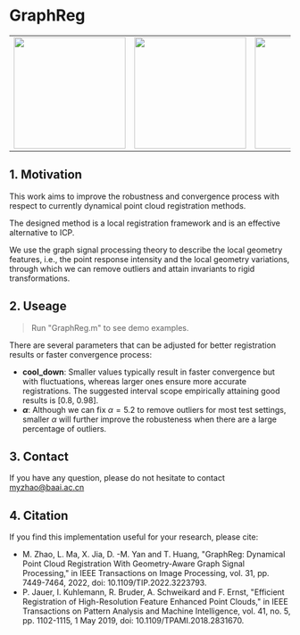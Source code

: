 # GraphReg
<table>
    <tr>
        <td ><center><img src="https://github.com/zikai1/GraphReg/blob/main/GraphReg/input_clean.png" width = "200" height = "200"> </center></td>
        <td ><center><img src="https://github.com/zikai1/GraphReg/blob/main/GraphReg/result_clean.png" width = "200" height = "200"> </center></td>
        <td ><center><img src="https://github.com/zikai1/GraphReg/blob/main/GraphReg/input.png" width = "200" height = "200"> </center></td>
        <td ><center><img src="https://github.com/zikai1/GraphReg/blob/main/GraphReg/result.png" width = "200" height = "200"> </center></td>
    </tr>
</table>

## 1. Motivation
This work aims to improve the robustness and convergence process with respect to currently dynamical point cloud registration methods. 

The designed method is a local registration framework and is an effective alternative to ICP.

We use the graph signal processing theory to describe the local geometry features, i.e., the point response intensity and the local geometry variations, through which we can remove outliers and attain invariants to rigid transformations.

## 2. Useage

> Run "GraphReg.m" to see demo examples.

There are several parameters that can be adjusted for better registration results or faster convergence process:
+ **cool_down**: Smaller values typically result in faster convergence but with fluctuations, whereas larger ones ensure more accurate registrations. The suggested interval scope empirically attaining good results is [0.8, 0.98]. 
+ **$\alpha$**: Although we can fix $\alpha=5.2$ to remove outliers for most test settings, smaller $\alpha$ will further improve the robusteness when there are a large percentage of outliers. 

## 3. Contact
If you have any question, please do not hesitate to contact myzhao@baai.ac.cn

## 4. Citation
If you find this implementation useful for your research, please cite:
+ M. Zhao, L. Ma, X. Jia, D. -M. Yan and T. Huang, "GraphReg: Dynamical Point Cloud Registration With Geometry-Aware Graph Signal Processing," in IEEE Transactions on Image Processing, vol. 31, pp. 7449-7464, 2022, doi: 10.1109/TIP.2022.3223793.
+ P. Jauer, I. Kuhlemann, R. Bruder, A. Schweikard and F. Ernst, "Efficient Registration of High-Resolution Feature Enhanced Point Clouds," in IEEE Transactions on Pattern Analysis and Machine Intelligence, vol. 41, no. 5, pp. 1102-1115, 1 May 2019, doi: 10.1109/TPAMI.2018.2831670.
